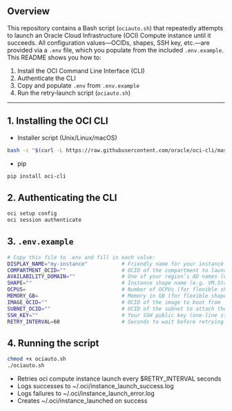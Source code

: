 ## Overview

This repository contains a Bash script (`ociauto.sh`) that repeatedly attempts to launch an Oracle Cloud Infrastructure (OCI) Compute instance until it succeeds. All configuration values—OCIDs, shapes, SSH key, etc.—are provided via a `.env` file, which you populate from the included `.env.example`. This README shows you how to:
1. Install the OCI Command Line Interface (CLI)  
2. Authenticate the CLI  
3. Copy and populate `.env` from `.env.example`  
4. Run the retry‐launch script (`ociauto.sh`)  

---

## 1. Installing the OCI CLI
- Installer script (Unix/Linux/macOS)
```bash
bash -c "$(curl -L https://raw.githubusercontent.com/oracle/oci-cli/master/scripts/install/install.sh)"
```
- pip
```bash
pip install oci-cli
```

## 2. Authenticating the CLI
```bash
oci setup config
oci session authenticate
```

## 3. `.env.example`

```bash
# Copy this file to .env and fill in each value:
DISPLAY_NAME="my-instance"           # Friendly name for your instance
COMPARTMENT_OCID=""                  # OCID of the compartment to launch into
AVAILABILITY_DOMAIN=""               # One of your region’s AD names (e.g. EU-FRANKFURT-1-AD-1)
SHAPE=""                             # Instance shape name (e.g. VM.Standard.A1.Flex)
OCPUS=                               # Number of OCPUs (for flexible shapes)
MEMORY_GB=                           # Memory in GB (for flexible shapes)
IMAGE_OCID=""                        # OCID of the image to boot from
SUBNET_OCID=""                       # OCID of the subnet to attach the VNIC
SSH_KEY=""                           # Your SSH public key (one-line string)
RETRY_INTERVAL=60                    # Seconds to wait before retrying
```

## 4. Running the script
```bash
chmod +x ociauto.sh
./ociauto.sh
```
- Retries oci compute instance launch every $RETRY_INTERVAL seconds
- Logs successes to ~/.oci/instance_launch_success.log
- Logs failures to ~/.oci/instance_launch_error.log
- Creates ~/.oci/instance_launched on success
